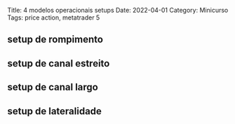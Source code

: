 Title: 4  modelos operacionais setups
Date: 2022-04-01
Category: Minicurso
Tags: price action, metatrader 5

## setup de rompimento
## setup de canal estreito
## setup de canal largo
## setup de lateralidade
